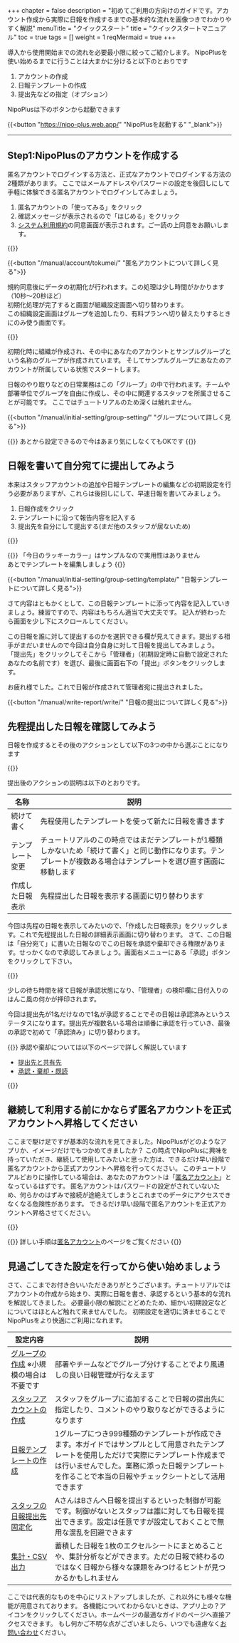 +++
chapter = false
description = "初めてご利用の方向けのガイドです。アカウント作成から実際に日報を作成するまでの基本的な流れを画像つきでわかりやすく解説"
menuTitle = "クイックスタート"
title = "クイックスタートマニュアル"
toc = true
tags = []
weight = 1
reqMermaid = true
+++

導入から使用開始までの流れを必要最小限に絞ってご紹介します。
NipoPlusを使い始めるまでに行うことは大まかに分けると以下のとおりです

1. アカウントの作成
1. 日報テンプレートの作成
1. 提出先などの指定（オプション）

NipoPlusは下のボタンから起動できます

{{<button "https://nipo-plus.web.app/" "NipoPlusを起動する" "_blank">}}

---

## Step1:NipoPlusのアカウントを作成する

匿名アカウントでログインする方法と、正式なアカウントでログインする方法の2種類があります。
ここではメールアドレスやパスワードの設定を後回しにして手軽に体験できる匿名アカウントでログインしてみましょう。

1. 匿名アカウントの「使ってみる」をクリック
1. 確認メッセージが表示されるので「はじめる」をクリック
1. [システム利用規約](/system/agree/)の同意画面が表示されます。ご一読の上同意をお願いします。

{{<appscreen filename="signup-anonymous" title="匿名アカウントはEmailやパスワードの設定をせずに利用できるアカウントです"  >}}

{{<button "/manual/account/tokumei/" "匿名アカウントについて詳しく見る">}}

規約同意後にデータの初期化が行われます。この処理は少し時間がかかります（10秒〜20秒ほど）  
初期化処理が完了すると画面が組織設定画面へ切り替わります。  
この組織設定画面はグループを追加したり、有料プランへ切り替えたりするときにのみ使う画面です。

{{<appscreen filename="main" title="規約同意後に表示される画面。組織の全体設定画面です。あなたのアカウントと1つのグループが作成されていることが確認できます"  >}}



初期化時に組織が作成され、その中にあなたのアカウントとサンプルグループという名称のグループが作成されています。
そしてサンプルグループにあなたのアカウントが所属している状態でスタートします。

日報のやり取りなどの日常業務はこの「グループ」の中で行われます。チームや部署単位でグループを自由に作成し、その中に関連するスタッフを所属させることが可能です。
ここではチュートリアルのため深くは触れません。

{{<button "/manual/initial-setting/group-setting/" "グループについて詳しく見る">}}

{{<alice pos="right" icon="here">}}
あとから設定できるので今はあまり気にしなくてもOKです
{{</alice>}}

## 日報を書いて自分宛てに提出してみよう

本来はスタッフアカウントの追加や日報テンプレートの編集などの初期設定を行う必要がありますが、これらは後回しにして、早速日報を書いてみましょう。

1. 日報作成をクリック
1. テンプレートに沿って報告内容を記入する
1. 提出先を自分にして提出する(まだ他のスタッフが居ないため)

{{<appscreen filename="write-report" title="初めての日報作成。テンプレートに添って記入を行い、提出先を指定します。最後に提出ボタンをクリックするとその日報は提出者に対して送信されます"  >}}

{{<alice pos="right" icon="here">}}
「今日のラッキーカラー」はサンプルなので実用性はありません  
あとでテンプレートを編集しましょう
{{</alice>}}

{{<button "/manual/initial-setting/group-setting/template/" "日報テンプレートについて詳しく見る">}}

さて内容はともかくとして、この日報テンプレートに添って内容を記入していきましょう。練習ですので、内容はもちろん適当で大丈夫です。
記入が終わったら画面を少し下にスクロールしてください。

この日報を誰に対して提出するのかを選択できる欄が見えてきます。提出する相手がまだいませんので今回は自分自身に対して日報を提出してみましょう。
「提出先」をクリックしてそこから「管理者」（初期設定時に自動で設定されたあなたの名前です）を選び、最後に画面右下の「提出」ボタンをクリックします。

お疲れ様でした。これで日報が作成されて管理者宛に提出されました。

{{<button "/manual/write-report/write/" "日報の提出について詳しく見る">}}

## 先程提出した日報を確認してみよう

日報を作成するとその後のアクションとして以下の3つの中から選ぶことになります

{{<appscreen filename="writed-report" title="日報を提出後のアクション。続けて書くか、テンプレートを変更するか、書いた日報を確認する"  >}}

提出後のアクションの説明は以下のとおりです。

|名称|説明|
|---|---|
|続けて書く|先程使用したテンプレートを使って新たに日報を書きます|
|テンプレート変更|チュートリアルのこの時点ではまだテンプレートが1種類しかないため「続けて書く」と同じ動作になります。テンプレートが複数ある場合はテンプレートを選び直す画面に移動します|
|作成した日報表示|先程提出した日報を表示する画面に切り替わります|

今回は先程の日報を表示してみたいので、「作成した日報表示」をクリックします。これで先程提出した日報の詳細表示画面に切り替わります。
さて、この日報は「自分宛て」に書いた日報なのでこの日報を承認や棄却できる権限があります。せっかくなので承認してみましょう。画面右メニューにある「承認」ボタンをクリックして下さい。

{{<appscreen filename="read-report" title="さきほど提出した日報の詳細表示画面。承認や棄却、PDF出力などが行なえます"  >}}

少しの待ち時間を経て日報が承認状態になり、「管理者」の検印欄に日付入りのはんこ風の何かが押印されます。

今回は提出先が1名だけなので1名が承認することでその日報は承認済みというステータスになります。提出先が複数名いる場合は順番に承認を行っていき、最後の承認で初めて「承認済み」に切り替わります。

{{<alice pos="right" icon="here">}}
承認や棄却については以下のページで詳しく解説しています

- [提出先と共有先](/manual/write-report/dist/)
- [承認・棄却・既読](/manual/read-report/state/)

{{</alice>}}

## 継続して利用する前にかならず匿名アカウントを正式アカウントへ昇格してください

ここまで駆け足ですが基本的な流れを見てきました。NipoPlusがどのようなアプリか、イメージだけでもつかめてきましたか？
この時点でNipoPlusに興味を持っていただき、継続して使用してみたいと思った方は、できるだけ早い段階で匿名アカウントから正式アカウントへ昇格を行ってください。
このチュートリアルどおりに操作している場合は、あなたのアカウントは「[匿名アカウント](/manual/account/tokumei/)」となっているはずです。
匿名アカウントはパスワードの設定がされていないため、何らかのはずみで接続が途絶えてしまうとこれまでのデータにアクセスできなくなる危険性があります。
できるだけ早い段階で匿名アカウントを正式アカウントへ昇格させてください。

{{<appscreen filename="promotion-account" title="匿名アカウントを正規アカウントへ昇格させるにはEmailとパスワードをセットする必要があります。なおNipoPlus上にすでに登録されているメールアドレスは利用できません"  >}}

{{<alice pos="right" icon="here">}}
詳しい手順は[匿名アカウント](/manual/account/tokumei/)のページをご覧ください
{{</alice>}}

## 見過ごしてきた設定を行ってから使い始めましょう

さて、ここまでお付き合いいただきありがとうございます。チュートリアルではアカウントの作成から始まり、実際に日報を書き、承認するという基本的な流れを解説してきました。
必要最小限の解説にとどめたため、細かい初期設定などについてはほとんど触れて来ませんでした。
初期設定を適切に済ませることでNipoPlusをより快適にご利用になれます。

|設定内容|説明|
|---|---|
|[グループの作成](/manual/initial-setting/group-setting/make/) ※小規模の場合は不要です|部署やチームなどでグループ分けすることでより風通しの良い日報管理が行なえます|
|[スタッフアカウントの作成](/manual/initial-setting/staff/make/)|スタッフをグループに追加することで日報の提出先に指定したり、コメントのやり取りなどができるようになります|
|[日報テンプレートの作成](/manual/initial-setting/group-setting/template/make/)|1グループにつき999種類のテンプレートが作成できます。本ガイドではサンプルとして用意されたテンプレートを使用しただけで実際にテンプレート作成までは行いませんでした。業務に添った日報テンプレートを作ることで本当の日報やチェックシートとして活用できます|
|[スタッフの日報提出先固定化](/manual/initial-setting/advanced-setting/dist/)|AさんはBさんへ日報を提出するといった制御が可能です。制御がないとスタッフは誰に対しても日報を提出できます。設定は任意ですが設定しておくことで無用な混乱を回避できます|
|[集計・CSV出力](/manual/analytics/)|蓄積した日報を1枚のエクセルシートにまとめることや、集計分析などができます。ただの日報で終わるのではなく日報から様々な課題をみつけるヒントが見つかるかもしれません|

ここでは代表的なものを中心にリストアップしましたが、これ以外にも様々な機能が用意されております。
各機能についてわからないときは、アプリ上の？アイコンをクリックしてください。ホームページの最適なガイドのページへ直接アクセスできます。
もし何かご不明な点がございましたら、いつでも遠慮なく[お問い合わせ](/system/inquery/)ください。
